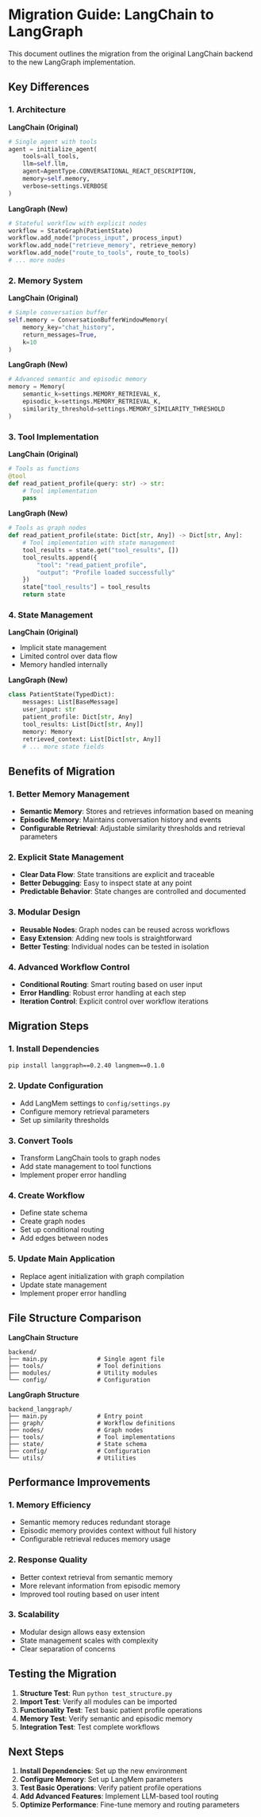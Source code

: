# Migration Guide: LangChain to LangGraph

This document outlines the migration from the original LangChain backend to the new LangGraph implementation.

## Key Differences

### 1. Architecture

**LangChain (Original)**
```python
# Single agent with tools
agent = initialize_agent(
    tools=all_tools,
    llm=self.llm,
    agent=AgentType.CONVERSATIONAL_REACT_DESCRIPTION,
    memory=self.memory,
    verbose=settings.VERBOSE
)
```

**LangGraph (New)**
```python
# Stateful workflow with explicit nodes
workflow = StateGraph(PatientState)
workflow.add_node("process_input", process_input)
workflow.add_node("retrieve_memory", retrieve_memory)
workflow.add_node("route_to_tools", route_to_tools)
# ... more nodes
```

### 2. Memory System

**LangChain (Original)**
```python
# Simple conversation buffer
self.memory = ConversationBufferWindowMemory(
    memory_key="chat_history",
    return_messages=True,
    k=10
)
```

**LangGraph (New)**
```python
# Advanced semantic and episodic memory
memory = Memory(
    semantic_k=settings.MEMORY_RETRIEVAL_K,
    episodic_k=settings.MEMORY_RETRIEVAL_K,
    similarity_threshold=settings.MEMORY_SIMILARITY_THRESHOLD
)
```

### 3. Tool Implementation

**LangChain (Original)**
```python
# Tools as functions
@tool
def read_patient_profile(query: str) -> str:
    # Tool implementation
    pass
```

**LangGraph (New)**
```python
# Tools as graph nodes
def read_patient_profile(state: Dict[str, Any]) -> Dict[str, Any]:
    # Tool implementation with state management
    tool_results = state.get("tool_results", [])
    tool_results.append({
        "tool": "read_patient_profile",
        "output": "Profile loaded successfully"
    })
    state["tool_results"] = tool_results
    return state
```

### 4. State Management

**LangChain (Original)**
- Implicit state management
- Limited control over data flow
- Memory handled internally

**LangGraph (New)**
```python
class PatientState(TypedDict):
    messages: List[BaseMessage]
    user_input: str
    patient_profile: Dict[str, Any]
    tool_results: List[Dict[str, Any]]
    memory: Memory
    retrieved_context: List[Dict[str, Any]]
    # ... more state fields
```

## Benefits of Migration

### 1. Better Memory Management
- **Semantic Memory**: Stores and retrieves information based on meaning
- **Episodic Memory**: Maintains conversation history and events
- **Configurable Retrieval**: Adjustable similarity thresholds and retrieval parameters

### 2. Explicit State Management
- **Clear Data Flow**: State transitions are explicit and traceable
- **Better Debugging**: Easy to inspect state at any point
- **Predictable Behavior**: State changes are controlled and documented

### 3. Modular Design
- **Reusable Nodes**: Graph nodes can be reused across workflows
- **Easy Extension**: Adding new tools is straightforward
- **Better Testing**: Individual nodes can be tested in isolation

### 4. Advanced Workflow Control
- **Conditional Routing**: Smart routing based on user input
- **Error Handling**: Robust error handling at each step
- **Iteration Control**: Explicit control over workflow iterations

## Migration Steps

### 1. Install Dependencies
```bash
pip install langgraph==0.2.40 langmem==0.1.0
```

### 2. Update Configuration
- Add LangMem settings to `config/settings.py`
- Configure memory retrieval parameters
- Set up similarity thresholds

### 3. Convert Tools
- Transform LangChain tools to graph nodes
- Add state management to tool functions
- Implement proper error handling

### 4. Create Workflow
- Define state schema
- Create graph nodes
- Set up conditional routing
- Add edges between nodes

### 5. Update Main Application
- Replace agent initialization with graph compilation
- Update state management
- Implement proper error handling

## File Structure Comparison

**LangChain Structure**
```
backend/
├── main.py              # Single agent file
├── tools/               # Tool definitions
├── modules/             # Utility modules
└── config/              # Configuration
```

**LangGraph Structure**
```
backend_langgraph/
├── main.py              # Entry point
├── graph/               # Workflow definitions
├── nodes/               # Graph nodes
├── tools/               # Tool implementations
├── state/               # State schema
├── config/              # Configuration
└── utils/               # Utilities
```

## Performance Improvements

### 1. Memory Efficiency
- Semantic memory reduces redundant storage
- Episodic memory provides context without full history
- Configurable retrieval reduces memory usage

### 2. Response Quality
- Better context retrieval from semantic memory
- More relevant information from episodic memory
- Improved tool routing based on user intent

### 3. Scalability
- Modular design allows easy extension
- State management scales with complexity
- Clear separation of concerns

## Testing the Migration

1. **Structure Test**: Run `python test_structure.py`
2. **Import Test**: Verify all modules can be imported
3. **Functionality Test**: Test basic patient profile operations
4. **Memory Test**: Verify semantic and episodic memory
5. **Integration Test**: Test complete workflows

## Next Steps

1. **Install Dependencies**: Set up the new environment
2. **Configure Memory**: Set up LangMem parameters
3. **Test Basic Operations**: Verify patient profile operations
4. **Add Advanced Features**: Implement LLM-based tool routing
5. **Optimize Performance**: Fine-tune memory and routing parameters 